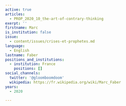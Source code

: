 ```yaml
---
active: true
articles:
  - PROP_2020_10_the-art-of-contrary-thinking
exerpt: ''
firstname: Marc
is_institution: false
issue:
  - content/issues/crises-et-prophetes.md
language:
  - English
lastname: Faber
positions_and_institutions:
  - institution: France
    positions: []
social_channels:
  twitter: '@gloomboomdoom'
  wikipedia: https://fr.wikipedia.org/wiki/Marc_Faber
years:
  - 2020

---
```

